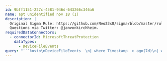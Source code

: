 ```yaml
---
id: 9bff1151-227c-4581-946d-643266c346a6
name: apt unidentified nov 18 (1)
description: |
  Original Sigma Rule: https://github.com/Neo23x0/sigma/blob/master/rules/apt/apt_unidentified_nov_18.yml.
  Questions via Twitter: @janvonkirchheim.
requiredDataConnectors:
  - connectorId: MicrosoftThreatProtection
    dataTypes:
      - DeviceFileEvents
query: "```kusto\nDeviceFileEvents  \n| where Timestamp  > ago(7d)\n| where FolderPath has \"ds7002.lnk\"\n| top 100 by Timestamp desc \n```"
---
```


